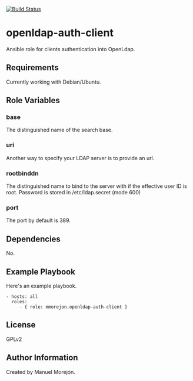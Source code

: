 [![Build Status](https://travis-ci.org/mmorejon/openldap-auth-client.svg?branch=master)](https://travis-ci.org/mmorejon/openldap-auth-client)

openldap-auth-client
=========

Ansible role for clients authentication into OpenLdap.

Requirements
------------

Currently working with Debian/Ubuntu.

Role Variables
--------------

### base
The distinguished name of the search base.

### uri
Another way to specify your LDAP server is to provide an url.

### rootbinddn
The distinguished name to bind to the server with if the effective user ID is root. Password is stored in /etc/ldap.secret (mode 600)

### port
The port by default is 389.


Dependencies
------------

No.

Example Playbook
----------------

Here's an example playbook.

    - hosts: all
      roles:
         - { role: mmorejon.openldap-auth-client }

License
-------

GPLv2

Author Information
------------------

Created by Manuel Morejón. 
